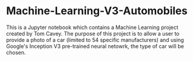 # Machine-Learning-V3-Automobiles

This is a Jupyter notebook which contains a Machine Learning project created by Tom Cavey. The purpose of this project is to allow a user to provide a photo of a car (limited to 54 specific manufacturers) and using Google's Inception V3 pre-trained neural netowrk, the type of car will be chosen.
